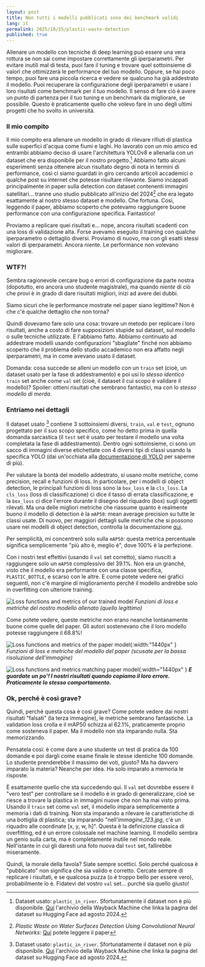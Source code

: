 ```yaml
---
layout: post
title: Non tutti i modelli pubblicati sono dei benchmark validi
lang: it
permalink: 2025/10/15/plastic-waste-detection
published: true
---
```


Allenare un modello con tecniche di deep learning può essere una vera rottura se 
non sai come impostare correttamente gli iperparametri.
Per evitare inutili mal di testa, puoi fare il tuning e trovare quel sottoinsieme di valori che ottimizzerà le performance del tuo modello.
Oppure, se hai poco tempo, puoi fare una piccola ricerca e vedere se qualcuno ha 
già addestrato il modello.
Puoi recuperare la configurazione degli iperparametri e usare i loro risultati 
come benchmark per il tuo modello.
Il senso di fare ciò è avere un punto di partenza per il tuo tuning e un 
benchmark da migliorare, se possibile.
Questo è praticamente quello che volevo fare in uno degli ultimi progetti che ho 
svolto in università.

### Il mio compito

Il mio compito era allenare un modello in grado di rilevare rifiuti di plastica 
sulle superfici d'acqua come fiumi e laghi.
Ho lavorato con un mio amico ed entrambi abbiamo deciso di usare l'architettura 
YOLOv8 e allenarla con un dataset che era disponibile per il nostro progetto.[^1]
Abbiamo fatto alcuni esperimenti senza ottenere alcun risultato degno di nota in 
termini di performance, così ci siamo guardati in giro cercando articoli 
accademici o qualche
post su internet che potesse risultare rilevante.
Siamo incappati principalmente in paper sulla detection con dataset contenenti 
immagini satellitari... tranne uno studio pubblicato all'inizio del 2024[^2] che
era legato esattamente al nostro stesso dataset e modello. Che fortuna.
Così, leggendo il paper, abbiamo scoperto che potevamo raggiungere buone 
performance con una configurazione specifica. Fantastico!

Proviamo a replicare quei risultati e... nope, ancora risultati scadenti con una 
loss di validazione alta.
Forse avevamo eseguito il training con qualche iperparametro o dettaglio diversi. 
Proviamo di nuovo, ma con
gli esatti stessi valori di iperparametri. Ancora niente. Le performance non 
volevano migliorare.

### WTF?!

Sembra ragionevole cercare bug o errori di configurazione da parte nostra 
(dopotutto, ero ancora uno studente magistrale), ma quando *niente* di ciò che 
provi
è in grado di dare risultati migliori, inizi ad avere dei dubbi.

Siamo sicuri che le performance mostrate nel paper siano legittime? Non è che 
c'è qualche dettaglio che non torna?

Quindi dovevamo fare solo una cosa: trovare un metodo per replicare i loro 
risultati, anche a costo
di fare supposizioni stupide sul dataset, sul modello o sulle tecniche utilizzate. 
E l'abbiamo fatto. Abbiamo continuato ad addestrare modelli usando 
configurazioni "sbagliate" finché non abbiamo scoperto
che il problema dello studio accademico non era affatto negli iperparametri, ma 
in come avevano usato il dataset.

Domanda: cosa succede se alleni un modello con un `train` set (cioè, un dataset 
usato per la fase di addestramento) e poi usi lo
*stesso identico* `train` set anche come `val` set (cioè, il dataset il cui scopo 
è validare il modello)? Spoiler: ottieni risultati che sembrano fantastici, ma 
con lo *stesso modello di merda*.

### Entriamo nei dettagli

Il dataset usato [^1] contiene 3 sottoinsiemi diversi, `train`, `val` e `test`, 
ognuno progettato per il suo scopo specifico, come ho detto prima in quella 
domanda sarcastica (il `test` set è usato per testare il modello una volta 
completata la fase di addestramento).
Dentro ogni sottoinsieme, ci sono un sacco di immagini diverse etichettate con 4 
diversi tipi di classi usando la specifica YOLO (dai un'occhiata alla [documentazione di YOLO](https://docs.ultralytics.com/datasets/detect/) per saperne di più).

Per valutare la bontà del modello addestrato, si usano molte metriche, come 
precision, recall e funzioni di loss.
In particolare, per i modelli di object detection, le principali funzioni di 
loss sono la `box_loss` e la `cls_loss`. La `cls_loss` (loss di classificazione) 
ci dice il tasso di errata classificazione, e la `box_loss` ci dice l'errore 
durante il disegno del riquadro (box) sugli oggetti rilevati.
Ma una delle migliori metriche che riassume quanto è realmente buono il modello 
di detection è la `mAP50`: mean average precision su tutte le classi usate.
Di nuovo, per maggiori dettagli sulle metriche che si possono usare nei modelli 
di object detection, controlla la documentazione [qui](https://docs.ultralytics.com/guides/yolo-performance-metrics/).

Per semplicità, mi concentrerò solo sulla `mAP50`: questa metrica percentuale 
significa semplicemente "più alto è, meglio è", dove 100% è la perfezione.

Con i nostri test effettivi (usando il `val` set corretto), siamo riusciti a 
raggiungere solo un `mAP50` complessivo del 39.1%. Non era un granché, visto che 
il modello era performante con una classe specifica, `PLASTIC_BOTTLE`, e scarso 
con le altre. E come potete vedere nei grafici seguenti, non c'è margine di 
miglioramento perché il modello andrebbe solo in overfitting con ulteriore training.

![Loss functions and metrics of our trained model]({{site.baseurl}}/assets/images/plastic_detection/results_1.png)
*Funzioni di loss e metriche del nostro modello allenato (quello legittimo)*

Come potete vedere, queste metriche non erano neanche lontanamente buone come 
quelle del paper. Gli autori sostenevano che il loro modello potesse raggiungere 
il 68.8%!

![Loss functions and metrics of the paper model]({{site.baseurl}}/assets/images/plastic_detection/results_2.png){:width:"1440px" } 
*Funzioni di loss e metriche del modello del paper (scusate per la bassa risoluzione dell'immagine)*

![Loss functions and metrics matching paper model]({{site.baseurl}}/assets/images/plastic_detection/results_3.png){:width="1440px" }
***E guardate un po'\! I nostri risultati quando copiamo il loro errore. Praticamente lo stesso comportamento.***

### Ok, perché è così grave?

Quindi, perché questa cosa è così grave?
Come potete vedere dai nostri risultati "falsati" (la terza immagine), le 
metriche sembrano fantastiche. La validation loss crolla e il mAP50 schizza al 
62.1%, praticamente proprio come sosteneva il paper.
Ma il modello non sta imparando nulla. Sta memorizzando.

Pensatela così: è come dare a uno studente un test di pratica da 100 domande e 
poi dargli come esame finale le stesse identiche 100 domande. Lo studente 
prenderebbe il massimo dei voti, giusto? Ma ha davvero imparato la materia? 
Neanche per idea. Ha solo imparato a memoria le risposte.

È esattamente quello che sta succedendo qui. Il `val` set dovrebbe essere il 
"vero test" per controllare se il modello è in grado di generalizzare, cioè se 
riesce a trovare la plastica in immagini nuove che non ha mai visto prima.
Usando il `train` set come `val` set, il modello impara semplicemente a memoria 
i dati di training. Non sta imparando a rilevare le caratteristiche di una 
bottiglia di plastica; sta imparando "nell'*immagine\_123.jpg*, c'è un riquadro 
alle coordinate [x, y, w, h]". Questa è la definizione classica di overfitting, 
ed è un errore colossale nel machine learning.
Il modello sembra un genio sulla carta, ma è completamente inutile nel mondo 
reale. Nell'istante in cui gli daresti una foto nuova dal `test` set, 
fallirebbe miseramente.

Quindi, la morale della favola? Siate sempre scettici. Solo perché qualcosa è 
"pubblicato" non significa che sia valido e corretto. Cercate sempre di 
replicare i risultati, e se qualcosa puzza (o è troppo bello per essere vero), 
probabilmente lo è. Fidatevi del vostro `val` set... purché sia quello giusto!

[^1]:
    Dataset usato: `plastic_in_river`. Sfortunatamente il dataset non è più disponibile. [Qui](http://web.archive.org/web/20240821170803/https://huggingface.co/datasets/kili-technology/plastic_in_river) l'archivio della Wayback Machine che linka la pagina del dataset su Hugging Face ad agosto 2024.

[^2]:
    *Plastic Waste on Water Surfaces Detection Using Convolutional Neural Networks*: [Qui](https://ceur-ws.org/Vol-3668/paper13.pdf) potete leggere il paper